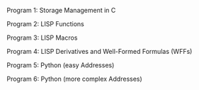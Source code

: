 Program 1: Storage Management in C

Program 2: LISP Functions

Program 3: LISP Macros

Program 4: LISP Derivatives and Well-Formed Formulas (WFFs)

Program 5: Python (easy Addresses)

Program 6: Python (more complex Addresses)

